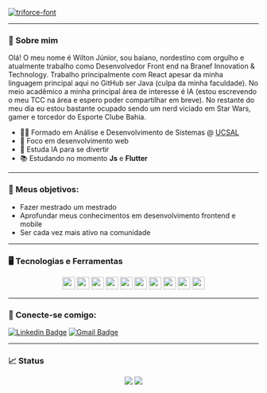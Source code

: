 <a href="https://fontmeme.com/fonts/triforce-font/"><img src="https://fontmeme.com/permalink/201229/a8755b074695d99bf0384c4ebe26f554.png" alt="triforce-font" border="0"></a>

---

### 📝 Sobre mim

Olá! O meu nome é Wilton Júnior, sou baiano, nordestino com orgulho e atualmente trabalho como Desenvolvedor Front end na Branef Innovation & Technology. Trabalho principalmente com React apesar da minha linguagem principal aqui no GitHub ser Java (culpa da minha faculdade). No meio acadêmico a minha principal área de interesse é IA (estou escrevendo o meu TCC na área e espero poder compartilhar em breve). No restante do meu dia eu estou bastante ocupado sendo um nerd viciado em Star Wars, gamer e torcedor do Esporte Clube Bahia.

- 👨‍🎓 Formado em Análise e Desenvolvimento de Sistemas @ [UCSAL](https://www.ucsal.br/)
- 💢 Foco em desenvolvimento web
- 🤖 Estuda IA para se divertir
- 📚 Estudando no momento **Js** e **Flutter**

---

### 🚀 Meus objetivos:

- Fazer mestrado um mestrado
- Aprofundar meus conhecimentos em desenvolvimento frontend e mobile
- Ser cada vez mais ativo na comunidade

---

### 🖥 Tecnologias e Ferramentas

<p align="center">

<img src="https://img.shields.io/badge/javascript-%23F7DF1E.svg?&style=for-the-badge&logo=javascript&logoColor=black" height="25"/>
<img src="https://img.shields.io/badge/node.js%20-%2343853D.svg?&style=for-the-badge&logo=node.js&logoColor=white" height="25"/>
<img src="https://img.shields.io/badge/react%20-%2320232a.svg?&style=for-the-badge&logo=react&logoColor=%2361DAFB" height="25"/>
<img src="https://img.shields.io/badge/typescript%20-%23007ACC.svg?&style=for-the-badge&logo=typescript&logoColor=white" height="25"/>
<img src="https://img.shields.io/badge/-npm-CB3837?style=flat-square&logo=npm" height="25"/>
<img src="https://img.shields.io/badge/html5%20-%23E34F26.svg?&style=for-the-badge&logo=html5&logoColor=white" height="25"/>
<img src="https://img.shields.io/badge/css3%20-%231572B6.svg?&style=for-the-badge&logo=css3&logoColor=white" height="25"/>
<img src="https://img.shields.io/badge/docker%20-%230db7ed.svg?&style=for-the-badge&logo=docker&logoColor=white" height="25"/>
<img src="https://img.shields.io/badge/-GitHub-181717?style=flat-square&logo=github" height="25"/>
<img src="https://img.shields.io/badge/git%20-%23F05033.svg?&style=for-the-badge&logo=git&logoColor=white" height="25"/>

</p>

---

### 🤝 Conecte-se comigo:
[![Linkedin Badge](https://img.shields.io/badge/-LinkedIn-blue?style=flat-square&logo=Linkedin&logoColor=white&link=https://www.linkedin.com/in/wilton-oliveira-jr-39811b15b/)](https://www.linkedin.com/in/wilton-oliveira-jr-39811b15b/)
[![Gmail Badge](https://img.shields.io/badge/-Gmail-c14438?style=flat-square&logo=Gmail&logoColor=white&link=mailto:oliveirajrwilton@gmail.com)](mailto:oliveirajrwilton@gmail.com)

---
### 📈 Status
<p align="center">
  <img src="https://github-readme-stats.vercel.app/api?username=WiltonOliveira&theme=tokyonight&show_icons=true"></img>
  <img src = "https://github-readme-stats.vercel.app/api/top-langs/?username=WiltonOliveira&hide=css,html,php&theme=tokyonight">
</p>

